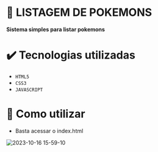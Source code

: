# 📝 LISTAGEM DE POKEMONS

**Sistema simples para listar pokemons**

# ✔️ Tecnologias utilizadas 

- `HTML5`
- `CSS3`
- `JAVASCRIPT`

# 🔧 Como utilizar
- Basta acessar o index.html

![2023-10-16 15-59-10](https://github.com/BlackPoowerDev/Pokemon/assets/116099170/1f6d0ea8-2ade-4c78-bbbd-735abc768c2b)
